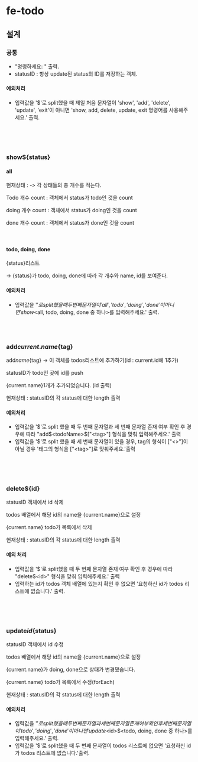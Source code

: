 # fe-todo

## 설계
### 공통    
+ "명령하세요: " 출력.
+ statusID : 항상 update된 status의 ID를 저장하는 객체.

#### 예외처리   
+ 입력값을 '$'로 split했을 때 제일 처음 문자열이 'show', 'add', 'delete', 'update', 'exit'이 아니면 'show, add, delete, update, exit 명령어를 사용해주세요.' 출력.

<br><br><br>
### show${status}    

#### all
현재상태 :
-> 각 상태들의 총 개수를 적는다.   

Todo 개수 count
: 객체에서 status가 todo인 것을 count

doing 개수 count
: 객체에서 status가 doing인 것을 count

done 개수 count
: 객체에서 status가 done인 것을 count
<br><br><br>
         
#### todo, doing, done
{status}리스트   

-> {status}가 todo, doing, done에 따라 각 개수와 name, id를 보여준다.

#### 예외처리   
+ 입력값을 '$'로 split했을 때 두 번째 문자열이 'all', 'todo', 'doing', 'done'이 아니면 'show$<all, todo, doing, done 중 하나>를 입력해주세요.' 출력.   
<br><br><br>

### add${current.name}${tag}   

add${name}${tag}       ->      이 객체를 todos리스트에 추가하기(id : current.id에 1추가)   

statusID가 todo인 곳에 id를 push    

{current.name}1개가 추가되었습니다. (id 출력)   

현재상태 : statusID의 각 status에 대한 length 출력   

#### 예외처리   
+ 입력값을 '$'로 split 했을 때 두 번째 문자열과 세 번째 문자열 존재 여부 확인 후 경우에 따라 "add$\<todoName>$\["\<tag>"] 형식을 맞춰 입력해주세요.' 출력
+ 입력값을 '$'로 split 했을 때 세 번째 문자열이 있을 경우, tag의 형식이 \["<>"]이 아닐 경우 '태그의 형식을 \["\<tag>"]로 맞춰주세요.'출력

<br><br><br>

### delete${id}   
statusID 객체에서 id 삭제

todos 배열에서 해당 id의 name을 {current.name}으로 설정   

{current.name} todo가 목록에서 삭제

현재상태 : statusID의 각 status에 대한 length 출력   

#### 예외 처리   
+ 입력값을 '$'로 split했을 때 두 번째 문자열 존재 여부 확인 후 경우에 따라 "delete$\<id>" 형식을 맞춰 입력해주세요.' 출력
+ 입력하는 id가 todos 객체 배열에 있는지 확인 후 없으면 '요청하신 id가 todos 리스트에 없습니다.' 출력.

<br><br><br>

### update${id}${status}   
statusID 객체에서 id 수정

todos 배열에서 해당 id의 name을 {current.name}으로 설정   

{current.name}가 doing, done으로 상태가 변경됐습니다.   

{current.name} todo가 목록에서 수정(forEach)   

현재상태 : statusID의 각 status에 대한 length 출력   

   
#### 예외처리   
+ 입력값을 '$'로 split했을 때 두 번째 문자열과 세 번째 문자열 존재 여부 확인 후 세 번째 문자열이 'todo', 'doing', 'done'이 아니면 'update$\<id>$<todo, doing, done 중 하나>를 입력해주세요.' 출력.   
+ 입력값을 '$'로 split했을 때 두 번째 문자열이 todos 리스트에 없으면 '요청하신 id가 todos 리스트에 없습니다.'출력.  

